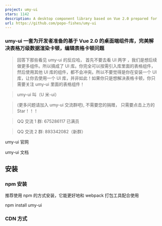 ```yaml
---
project: umy-ui
stars: 1142
description: A desktop component library based on Vue 2.0 prepared for developers
url: https://github.com/popo-fishes/umy-ui
---
```


### umy-ui 一套为开发者准备的基于 Vue 2.0 的桌面端组件库，完美解决表格万级数据渲染卡顿，编辑表格卡顿问题

> 回答下那些看见 umy-ui 的反应哈， 首先不要去看 UI 两字 ，我们是想后续做更多组件。所以搞成了 UI 库。你完全可以按需引入库里面的表格组件，然后使用其他 UI 库的组件，都不会冲突。所以不要觉得是你在安装一个 UI 库，让你去使用一个 UI 库，并非如此！如果你只是想解决表格卡顿，你只需要关注 umy-ui 里面的表格组件！

> umy-ui 叫（U 米-ui）

> (更多问题请加入 umy-ui 交流群吧), 不需要您的捐赠， 只需要点击上方的 Star！！！

> QQ 交流 1 群: 675286117 已满员

> QQ 交流 2 群: 893342082（新群）

umy-ui 官网

umy-ui 文档

安装
--

### npm 安装

推荐使用 npm 的方式安装，它能更好地和 webpack 打包工具配合使用

 npm install umy-ui

### CDN 方式

<!--引入表格样式-->
<link
  rel\="stylesheet"
  href\="https://unpkg.com/umy-ui/lib/theme-chalk/index.css"
/>

<!-- import Vue -->
<script src\="https://unpkg.com/vue/dist/vue.js"\></script\>

<script src\="https://unpkg.com/umy-ui/lib/index.js"\></script\>
<!-- 真实项目不建议你直接引入  <script src="https://unpkg.com/umy-ui/lib/index.js"></script>-->

<!-- 这样去引如会直接下最新版本，如果你的项目打包发布了，然后遇见umy-ui大更新 你可能项目会报错。-->

<!--推荐你这样引入： https://unpkg.com/umy-ui$1.0.1/lib/index.js   加入版本号！-->
<!-- 这样去引如会直接下最新版本，如果你的项目打包发布了，然后遇见umy-ui大更新 你可能项目会报错。-->

<!--推荐你这样引入： https://unpkg.com/umy-ui@1.0.1/lib/index.js   加入版本号！-->

示例
--

 <template\>
    <u-table
      :data="tableData"
      :border="false"
      style="width: 100%"\>
      <template slot="empty"\>
            没有查询到符合条件的记录
       </template\>
      <u-table-column
        prop="name"
        label="名字"
        width="180"\>
      </u-table-column\>
      <u-table-column
        prop="sex"
        label="性别"
        width="180"\>
      </u-table-column\>
      <u-table-column
        prop="age"
        label="年龄"\>
        <template v-slot="scope"\>
            <el-select v-model="scope.row.sex"\>
                             <el-option v-for="item in sexList" :key="item.value" :label="item.label" :value="item.value"\></el-option\>
                           </el-select\>
        </template\>
      </u-table-column\>
    </u-table\>
  </template\>

  <script\>
    export default {
      data() {
        return {
          sexList: \[
             { value: 1,label: '男' },
             { value: 2,label: '女'},
             { value: 3,label: '未知'}
          \],
          tableData: \[{
            sex: '男',
            name: '王小虎',
            age: '15'
          }, {
            sex: '女',
            name: '王小明',
            age: '15'
          }, {
            sex: '女',
            name: '王小丽',
            age: '15'
          }, {
            sex: '未知',
            name: '王小狗',
            age: '15'
          }\]
        }
      }
    }
  </script\>
